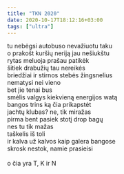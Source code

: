 ```yaml
---
title: "TKN 2020"
date: 2020-10-17T18:12:16+03:00
tags: ["ultra"]
---
```


tu nebėgsi autobuso nevažiuotu taku<br>
o prakošt kuršių neriją jau nešiukštu<br>
rytas meluoja prašau patikėk<br>
šitiek drabužių tau nereikės<br>
briedžiai ir stirnos stebės žingsnelius<br>
nematysi nei vieno<br>
bet jie tenai bus<br>
smėlis valgys kiekvieną energijos watą<br>
bangos trins ką čia prikapstėt<br>
jachtų klubas? ne, tik miražas<br>
pirma bent pasiek stotį drop bagų<br>
nes tu tik mažas<br>
taškelis iš toli<br>
ir kalva už kalvos kaip galera bangose<br>
skrosk nestok, namie prasieisi<br>
<br>
o čia yra T, K ir N<br>
